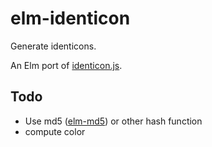 # elm-identicon
Generate identicons.

An Elm port of [identicon.js](https://github.com/stewartlord/identicon.js).

## Todo
- Use md5 ([elm-md5](https://github.com/dwayne/elm-md5)) or other hash function
- compute color
